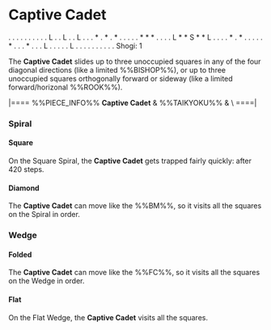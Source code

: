 # Captive Cadet

<div class = "movement">
. . . . . . . . .
. L . . L . . L .
. . * . * . * . .
. . . * * * . . .
. L * * S * * L .
. . . * . * . . .
. . * . . . * . .
. L . . . . . L .
. . . . . . . . .
Shogi: 1
</div>

The **Captive Cadet** slides up to three unoccupied squares
in any of the four diagonal directions (like a limited
%%BISHOP%%), or up to three unoccupied squares orthogonally
forward or sideway (like a limited forward/horizonal %%ROOK%%).

|====
%%PIECE_INFO%%
  **Captive Cadet**
& %%TAIKYOKU%%
& \\
====|

### Spiral

#### Square

On the Square Spiral, the **Captive Cadet** gets trapped fairly
quickly: after 420 steps.

#### Diamond

The **Captive Cadet** can move like the %%BM%%, so it visits
all the squares on the Spiral in order.

### Wedge

#### Folded

The **Captive Cadet** can move like the %%FC%%, so it visits
all the squares on the Wedge in order.

#### Flat

On the Flat Wedge, the **Captive Cadet** visits all the squares.
